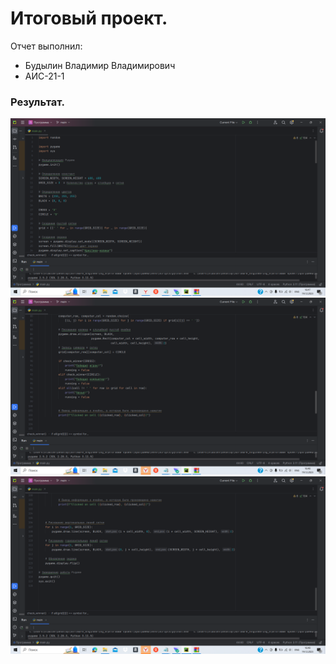# Итоговый проект.
Отчет выполнил:
- Будылин Владимир Владимирович
- АИС-21-1


### Результат.
![Меню](https://github.com/vladimir-12343/Software_Engineering_0/blob/Итоговый-проект/итоговый_проект/2023-12-19_16-47-34.png)
![Меню](https://github.com/vladimir-12343/Software_Engineering_0/blob/Итоговый-проект/итоговый_проект/2023-12-19_16-48-05.png)
![Меню](https://github.com/vladimir-12343/Software_Engineering_0/blob/Итоговый-проект/итоговый_проект/2023-12-19_16-48-10.png)

